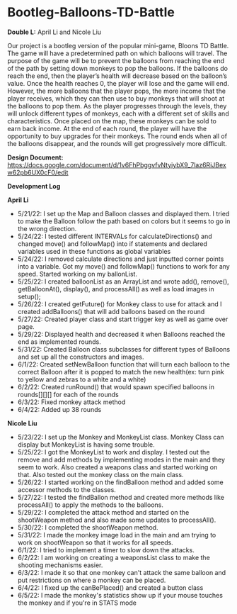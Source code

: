 # Bootleg-Balloons-TD-Battle

**Double L:** April Li and Nicole Liu

Our project is a bootleg version of the popular mini-game, Bloons TD Battle. The game will have a predetermined path on which balloons will travel. The purpose of the game will be to prevent the balloons from reaching the end of the path by setting down monkeys to pop the balloons. If the balloons do reach the end, then the player’s health will decrease based on the balloon’s value. Once the health reaches 0, the player will lose and the game will end. However, the more balloons that the player pops, the more income that the player receives, which they can then use to buy monkeys that will shoot at the balloons to pop them. As the player progresses through the levels, they will unlock different types of monkeys, each with a different set of skills and characteristics. Once placed on the map, these monkeys can be sold to earn back income. At the end of each round, the player will have the opportunity to buy upgrades for their monkeys. The round ends when all of the balloons disappear, and the rounds will get progressively more difficult.

**Design Document:** https://docs.google.com/document/d/1v6FhPbggvfvNtyiybX9_7laz6RiJBexw62pb6UX0cF0/edit

**Development Log**

**April Li**
* 5/21/22: I set up the Map and Balloon classes and displayed them. I tried to make the Balloon follow the path based on colors but it seems to go in the wrong direction.
* 5/24/22: I tested different INTERVALs for calculateDirections() and changed move() and followMap() into if statements and declared variables used in these functions as global variables
* 5/24/22: I removed calculate directions and just inputted corner points into a variable. Got my move() and followMap() functions to work for any speed. Started working on my ballonList.
* 5/25/22: I created balloonList as an ArrayList and wrote add(), remove(), getBalloonAt(), display(), and processAll() as well as load images in setup();
* 5/26/22: I created getFuture() for Monkey class to use for attack and I created addBalloons() that will add balloons based on the round
* 5/27/22: Created player class and start trigger key as well as game over page.
* 5/29/22: Displayed health and decreased it when Balloons reached the end as implemented rounds.
* 5/31/22: Created Balloon class subclasses for different types of Balloons and set up all the constructors and images.
* 6/1/22: Created setNewBalloon function that will turn each balloon to the correct Balloon after it is popped to match the new health(ex: turn pink to yellow and zebras to a white and a white)
* 6/2/22: Created runRound() that would spawn specified balloons in rounds[][][] for each of the rounds
* 6/3/22: Fixed monkey attack method
* 6/4/22: Added up 38 rounds

**Nicole Liu**
* 5/23/22: I set up the Monkey and MonkeyList class. Monkey Class can display but MonkeyList is having some trouble.
* 5/25/22: I got the MonkeyList to work and display. I tested out the remove and add methods by implementing modes in the main and they seem to work. Also created a weapons class and started working on that. Also tested out the monkey class on the main class.
* 5/26/22: I started working on the findBalloon method and added some accessor methods to the classes.
* 5/27/22: I tested the findBallon method and created more methods like processAll() to apply the methods to the balloons.
* 5/29/22: I completed the attack method and started on the shootWeapon method and also made some updates to processAll().
* 5/30/22: I completed the shootWeapon method.
* 5/31/22: I made the monkey image load in the main and am trying to work on shootWeapon so that it works for all speeds.
* 6/1/22:  I tried to implement a timer to slow down the attacks.
* 6/2/22:  I am working on creating a weaponsList class to make the shooting mechanisms easier.
* 6/3/22:  I made it so that one monkey can't attack the same balloon and put restrictions on where a monkey can be placed.
* 6/4/22:  I fixed up the canBePlaced() and created a button class
* 6/5/22:  I made the monkey's statistics show up if your mouse touches the monkey and if you're in STATS mode
